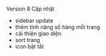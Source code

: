 Version 8
Cập nhật
- sidebar update
- thêm tính năng số hàng mỗi trang
- cải thiện giao diện
- sort trang
- icon bật tắt
